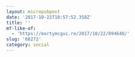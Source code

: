 ```yaml
---
layout: micropubpost
date: '2017-10-22T18:57:52.358Z'
title: ''
mf-like-of:
  - 'https://martymcgui.re/2017/10/22/094640/'
slug: '68272'
category: social
---
```

